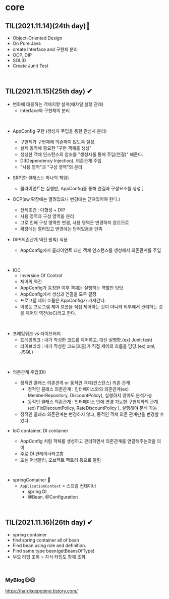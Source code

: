 # core

## TIL(2021.11.14)(24th day)📌

* Object-Oriented Design
* On Pure Java
* create Interface and 구현체 분리
* OCP, DIP
* SOLID
* Create Junit Test 

</br>

## TIL(2021.11.15)(25th day) ✔

* 변화에 대응하는 객체지향 설계(애자일 실행 관례)
  * interface와 구현체의 분리 
 
 </br>
 
* AppConfig 구현 (생성자 주입을 통한 관심사 분리)
  * 구현체가 구현체에 의존하지 않도록 설정.
  * 실제 동작에 필요한 "구현 객체를 생성"
  * 생성한 객체 인스턴스의 참조를 "생성자를 통해 주입(연결)" 해준다.
  * DI(Dependency Injection), 의존관계 주입
  * "사용 영역"과 "구성 영역"의 분리
  
* SRP(한 클래스는 하나의 책임)
  * 클라이언트는 실행만, AppConfig를 통해 연결과 구성요소를 생성 ]
   
* OCP(sw 확장에는 열려있으나 변경에는 닫혀있어야 한다.)
  * 전제조건 : 다형성 + DIP
  * 사용 영역과 구성 영역을 분리
  * 그로 인해 구성 영역만 변경, 사용 영역은 변경하지 않으므로
  * 확장에는 열려있고 변경에는 닫혀있음을 만족   

* DIP(의존관계 역전 원칙) 적용
  * AppConfig에서 클라이언트 대신 객체 인스턴스를 생성해서 의존관계를 주입  

</br>

* IOC
  * Inversion Of Control
  * 제어의 역전
  * AppConfig가 등장한 이후 객체는 실행하는 역할만 담당
  * AppConfig에서 생성과 연결을 모두 결정
  * 프로그램 제어 흐름은 AppConfig가 가져간다.
  * 이렇듯 프로그램 제어 흐름을 직접 제어하는 것이 아니라 외부에서 관리하는 것을 제어의 역전(IoC)라고 한다.

</br>

* 프레임워크 vs 라이브러리
  * 프레임워크 : 내가 작성한 코드를 제어하고, 대신 실행함.(ex) Junit test)
  * 라이브러리 : 내가 작성한 코드(호출)가 직접 제어의 흐름을 담당.(ex) xml, JSQL)

</br>

* 의존관계 주입(DI)
  * 정적인 클래스 의존관계 or 동적인 객체(인스턴스) 의존 관계
    * 정적인 클래스 의존관계 : 인터페이스와의 의존관계(ex) MemberRepository, DiscountPolicy), 실행하지 않아도 분석가능
    * 동적인 클래스 의존관계 : 인터페이스 안에 변경 가능한 구현체와의 관계(ex) FixDiscountPolicy, RateDiscountPolicy ), 실행해야 분석 가능 
  * 정적인 클래스 의존관계는 변경하지 않고, 동적인 객체 의존 관계만을 변경할 수 있다.

* IoC container, DI container
  * AppConfig 처럼 객체를 생성하고 관리하면서 의존관계를 연결해주는것을 의미
  * 주로 DI 컨테이너라고함
  * 또는 어샘블러, 오브젝트 팩토리 등으로 불림 

</br>

* springContainer 📌
  * `ApplicationContext` = 스프링 컨테이너
    * spring DI
    * @Bean, @Configuration

</br>

## TIL(2021.11.16)(26th day) ✔
* spring container
 * find spring container all of bean
 * Find bean using role and definition.
 * Find same type bean(getBeansOfType)
 * 부모 타입 조회 = 자식 타입도 함께 조회.

</br>

### MyBlog😊😊
https://hardkeepgoing.tistory.com/

